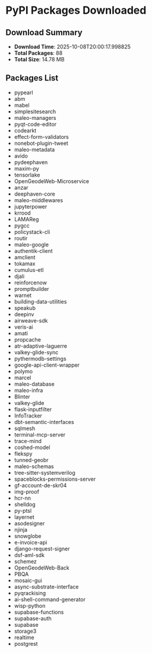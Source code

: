 # PyPI Packages Downloaded

## Download Summary
- **Download Time**: 2025-10-08T20:00:17.998825
- **Total Packages**: 88
- **Total Size**: 14.78 MB

## Packages List
- pypearl
- abm
- mabel
- simplesitesearch
- maleo-managers
- pyqt-code-editor
- codearkt
- effect-form-validators
- nonebot-plugin-tweet
- maleo-metadata
- avido
- pydeephaven
- maxim-py
- tensorlake
- OpenGeodeWeb-Microservice
- anzar
- deephaven-core
- maleo-middlewares
- jupyterpower
- krrood
- LAMAReg
- pygcc
- policystack-cli
- routir
- maleo-google
- authentik-client
- amclient
- tokamax
- cumulus-etl
- djali
- reinforcenow
- promptbuilder
- warnet
- building-data-utilities
- speakub
- deepinv
- airweave-sdk
- veris-ai
- amati
- propcache
- atr-adaptive-laguerre
- valkey-glide-sync
- pythermodb-settings
- google-api-client-wrapper
- polymo
- marcel
- maleo-database
- maleo-infra
- Blinter
- valkey-glide
- flask-inputfilter
- InfoTracker
- dbt-semantic-interfaces
- sqlmesh
- terminal-mcp-server
- trace-mind
- coshed-model
- flekspy
- tunned-geobr
- maleo-schemas
- tree-sitter-systemverilog
- spaceblocks-permissions-server
- gf-account-de-skr04
- img-proof
- hcr-nn
- shelldog
- py-ptsl
- layernet
- asodesigner
- njinja
- snowglobe
- e-invoice-api
- django-request-signer
- dsf-aml-sdk
- schemez
- OpenGeodeWeb-Back
- PBQA
- mosaic-gui
- async-substrate-interface
- pyqrackising
- ai-shell-command-generator
- wisp-python
- supabase-functions
- supabase-auth
- supabase
- storage3
- realtime
- postgrest
